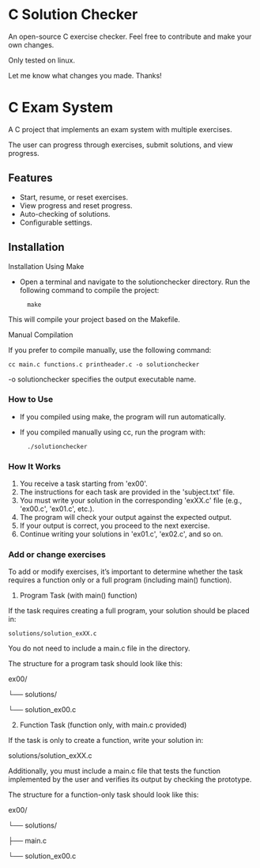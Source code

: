 # C Solution Checker
An open-source C exercise checker. Feel free to contribute and make your own changes.

Only tested on linux.

Let me know what changes you made. Thanks!


# C Exam System
A C project that implements an exam system with multiple exercises.

The user can progress through exercises, submit solutions, and view progress.


## Features
- Start, resume, or reset exercises.
- View progress and reset progress.
- Auto-checking of solutions.
- Configurable settings.


## Installation
Installation Using Make

- Open a terminal and navigate to the solutionchecker directory.
Run the following command to compile the project:

		make

This will compile your project based on the Makefile.


Manual Compilation

If you prefer to compile manually, use the following command:

	cc main.c functions.c printheader.c -o solutionchecker
    
-o solutionchecker specifies the output executable name.

### How to Use
- If you compiled using make, the program will run automatically.
- If you compiled manually using cc, run the program with:

    	./solutionchecker


### How It Works
1. You receive a task starting from 'ex00'.
2. The instructions for each task are provided in the 'subject.txt' file.
3. You must write your solution in the corresponding 'exXX.c' file (e.g., 'ex00.c', 'ex01.c', etc.).
4. The program will check your output against the expected output.
5. If your output is correct, you proceed to the next exercise.
6. Continue writing your solutions in 'ex01.c', 'ex02.c', and so on.


### Add or change exercises
To add or modify exercises, it’s important to determine whether the task requires a function only or a full program (including main() function).

1. Program Task (with main() function)

If the task requires creating a full program, your solution should be placed in:

	solutions/solution_exXX.c

You do not need to include a main.c file in the directory.

The structure for a program task should look like this:


ex00/

└── solutions/

  └── solution_ex00.c


2. Function Task (function only, with main.c provided)

If the task is only to create a function, write your solution in:

solutions/solution_exXX.c

Additionally, you must include a main.c file that tests the function implemented by the user and verifies its output by checking the prototype.

The structure for a function-only task should look like this:


ex00/

└── solutions/

  ├── main.c

  └── solution_ex00.c
